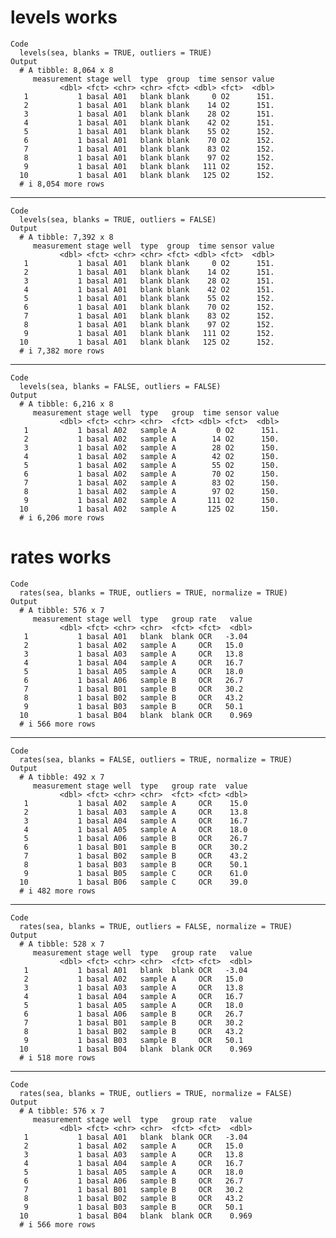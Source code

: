 # levels works

    Code
      levels(sea, blanks = TRUE, outliers = TRUE)
    Output
      # A tibble: 8,064 x 8
         measurement stage well  type  group  time sensor value
               <dbl> <fct> <chr> <chr> <fct> <dbl> <fct>  <dbl>
       1           1 basal A01   blank blank     0 O2      151.
       2           1 basal A01   blank blank    14 O2      151.
       3           1 basal A01   blank blank    28 O2      151.
       4           1 basal A01   blank blank    42 O2      151.
       5           1 basal A01   blank blank    55 O2      152.
       6           1 basal A01   blank blank    70 O2      152.
       7           1 basal A01   blank blank    83 O2      152.
       8           1 basal A01   blank blank    97 O2      152.
       9           1 basal A01   blank blank   111 O2      152.
      10           1 basal A01   blank blank   125 O2      152.
      # i 8,054 more rows

---

    Code
      levels(sea, blanks = TRUE, outliers = FALSE)
    Output
      # A tibble: 7,392 x 8
         measurement stage well  type  group  time sensor value
               <dbl> <fct> <chr> <chr> <fct> <dbl> <fct>  <dbl>
       1           1 basal A01   blank blank     0 O2      151.
       2           1 basal A01   blank blank    14 O2      151.
       3           1 basal A01   blank blank    28 O2      151.
       4           1 basal A01   blank blank    42 O2      151.
       5           1 basal A01   blank blank    55 O2      152.
       6           1 basal A01   blank blank    70 O2      152.
       7           1 basal A01   blank blank    83 O2      152.
       8           1 basal A01   blank blank    97 O2      152.
       9           1 basal A01   blank blank   111 O2      152.
      10           1 basal A01   blank blank   125 O2      152.
      # i 7,382 more rows

---

    Code
      levels(sea, blanks = FALSE, outliers = FALSE)
    Output
      # A tibble: 6,216 x 8
         measurement stage well  type   group  time sensor value
               <dbl> <fct> <chr> <chr>  <fct> <dbl> <fct>  <dbl>
       1           1 basal A02   sample A         0 O2      151.
       2           1 basal A02   sample A        14 O2      150.
       3           1 basal A02   sample A        28 O2      150.
       4           1 basal A02   sample A        42 O2      150.
       5           1 basal A02   sample A        55 O2      150.
       6           1 basal A02   sample A        70 O2      150.
       7           1 basal A02   sample A        83 O2      150.
       8           1 basal A02   sample A        97 O2      150.
       9           1 basal A02   sample A       111 O2      150.
      10           1 basal A02   sample A       125 O2      150.
      # i 6,206 more rows

# rates works

    Code
      rates(sea, blanks = TRUE, outliers = TRUE, normalize = TRUE)
    Output
      # A tibble: 576 x 7
         measurement stage well  type   group rate   value
               <dbl> <fct> <chr> <chr>  <fct> <fct>  <dbl>
       1           1 basal A01   blank  blank OCR   -3.04 
       2           1 basal A02   sample A     OCR   15.0  
       3           1 basal A03   sample A     OCR   13.8  
       4           1 basal A04   sample A     OCR   16.7  
       5           1 basal A05   sample A     OCR   18.0  
       6           1 basal A06   sample B     OCR   26.7  
       7           1 basal B01   sample B     OCR   30.2  
       8           1 basal B02   sample B     OCR   43.2  
       9           1 basal B03   sample B     OCR   50.1  
      10           1 basal B04   blank  blank OCR    0.969
      # i 566 more rows

---

    Code
      rates(sea, blanks = FALSE, outliers = TRUE, normalize = TRUE)
    Output
      # A tibble: 492 x 7
         measurement stage well  type   group rate  value
               <dbl> <fct> <chr> <chr>  <fct> <fct> <dbl>
       1           1 basal A02   sample A     OCR    15.0
       2           1 basal A03   sample A     OCR    13.8
       3           1 basal A04   sample A     OCR    16.7
       4           1 basal A05   sample A     OCR    18.0
       5           1 basal A06   sample B     OCR    26.7
       6           1 basal B01   sample B     OCR    30.2
       7           1 basal B02   sample B     OCR    43.2
       8           1 basal B03   sample B     OCR    50.1
       9           1 basal B05   sample C     OCR    61.0
      10           1 basal B06   sample C     OCR    39.0
      # i 482 more rows

---

    Code
      rates(sea, blanks = TRUE, outliers = FALSE, normalize = TRUE)
    Output
      # A tibble: 528 x 7
         measurement stage well  type   group rate   value
               <dbl> <fct> <chr> <chr>  <fct> <fct>  <dbl>
       1           1 basal A01   blank  blank OCR   -3.04 
       2           1 basal A02   sample A     OCR   15.0  
       3           1 basal A03   sample A     OCR   13.8  
       4           1 basal A04   sample A     OCR   16.7  
       5           1 basal A05   sample A     OCR   18.0  
       6           1 basal A06   sample B     OCR   26.7  
       7           1 basal B01   sample B     OCR   30.2  
       8           1 basal B02   sample B     OCR   43.2  
       9           1 basal B03   sample B     OCR   50.1  
      10           1 basal B04   blank  blank OCR    0.969
      # i 518 more rows

---

    Code
      rates(sea, blanks = TRUE, outliers = TRUE, normalize = FALSE)
    Output
      # A tibble: 576 x 7
         measurement stage well  type   group rate   value
               <dbl> <fct> <chr> <chr>  <fct> <fct>  <dbl>
       1           1 basal A01   blank  blank OCR   -3.04 
       2           1 basal A02   sample A     OCR   15.0  
       3           1 basal A03   sample A     OCR   13.8  
       4           1 basal A04   sample A     OCR   16.7  
       5           1 basal A05   sample A     OCR   18.0  
       6           1 basal A06   sample B     OCR   26.7  
       7           1 basal B01   sample B     OCR   30.2  
       8           1 basal B02   sample B     OCR   43.2  
       9           1 basal B03   sample B     OCR   50.1  
      10           1 basal B04   blank  blank OCR    0.969
      # i 566 more rows

